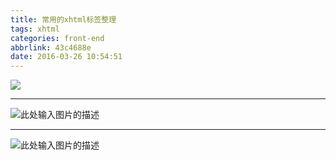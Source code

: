 ```yaml
---
title: 常用的xhtml标签整理
tags: xhtml
categories: front-end
abbrlink: 43c4688e
date: 2016-03-26 10:54:51
---
```




![](http://7xq6al.com1.z0.glb.clouddn.com/HTML.png)
<!--more-->
---


![此处输入图片的描述][1]

----------
![此处输入图片的描述][2]


  


  [1]: http://7xq6al.com1.z0.glb.clouddn.com/%E5%B8%B8%E7%94%A8xhtml%E6%A0%87%E7%AD%BE%EF%BC%8D.jpg
  [2]: http://7xq6al.com1.z0.glb.clouddn.com/HTML%E5%AD%A6%E4%B9%A0%E6%80%9D%E7%BB%B4%E5%AF%BC%E5%9B%BE.jpeg
